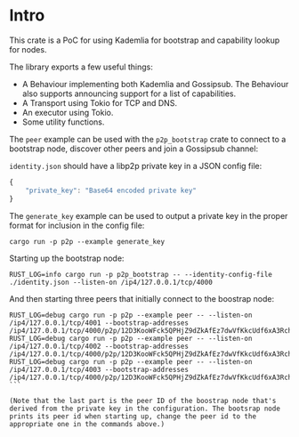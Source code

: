 # Intro

This crate is a PoC for using Kademlia for bootstrap and capability lookup for nodes.

The library exports a few useful things:

- A Behaviour implementing both Kademlia and Gossipsub. The Behaviour also supports announcing support for a list of capabilities.
- A Transport using Tokio for TCP and DNS.
- An executor using Tokio.
- Some utility functions.

The `peer` example can be used with the `p2p_bootstrap` crate to connect to a bootstrap node, discover other peers and join a Gossipsub channel:

`identity.json` should have a libp2p private key in a JSON config file:

```javascript
{
    "private_key": "Base64 encoded private key"
}
```

The `generate_key` example can be used to output a private key in the proper format for inclusion in the config file:

```shell
cargo run -p p2p --example generate_key
```

Starting up the bootstrap node:

```
RUST_LOG=info cargo run -p p2p_bootstrap -- --identity-config-file ./identity.json --listen-on /ip4/127.0.0.1/tcp/4000
````

And then starting three peers that initially connect to the boostrap node:

````
RUST_LOG=debug cargo run -p p2p --example peer -- --listen-on /ip4/127.0.0.1/tcp/4001 --bootstrap-addresses /ip4/127.0.0.1/tcp/4000/p2p/12D3KooWFck5QPHjZ9dZkAfEz7dwVfKkcUdf6xA3Rch4wadu7MH7
RUST_LOG=debug cargo run -p p2p --example peer -- --listen-on /ip4/127.0.0.1/tcp/4002 --bootstrap-addresses /ip4/127.0.0.1/tcp/4000/p2p/12D3KooWFck5QPHjZ9dZkAfEz7dwVfKkcUdf6xA3Rch4wadu7MH7
RUST_LOG=debug cargo run -p p2p --example peer -- --listen-on /ip4/127.0.0.1/tcp/4003 --bootstrap-addresses /ip4/127.0.0.1/tcp/4000/p2p/12D3KooWFck5QPHjZ9dZkAfEz7dwVfKkcUdf6xA3Rch4wadu7MH7
```

(Note that the last part is the peer ID of the boostrap node that's derived from the private key in the configuration. The bootsrap node prints its peer id when starting up, change the peer id to the appropriate one in the commands above.)

